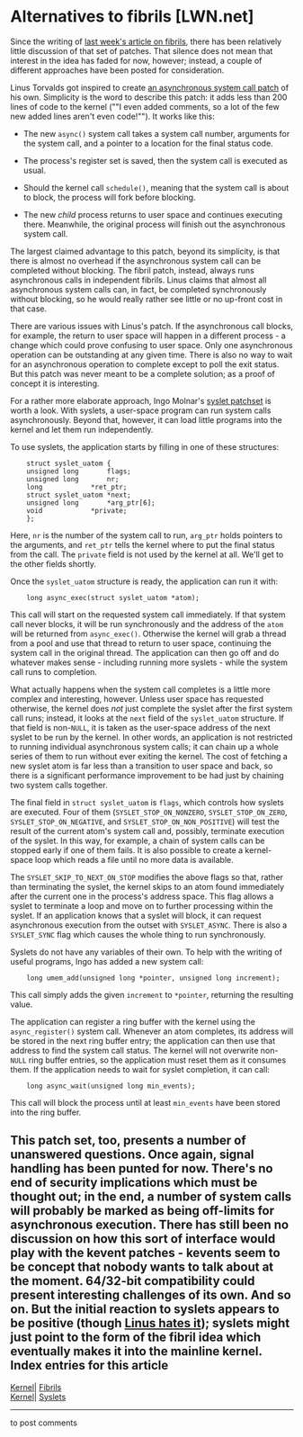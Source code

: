 # Alternatives to fibrils [LWN.net]

Since the writing of [last week's article on fibrils](http://lwn.net/Articles/220897/), there has been relatively little discussion of that set of patches. That silence does not mean that interest in the idea has faded for now, however; instead, a couple of different approaches have been posted for consideration. 

Linus Torvalds got inspired to create [an asynchronous system call patch](/Articles/221914/) of his own. Simplicity is the word to describe this patch: it adds less than 200 lines of code to the kernel (""I even added comments, so a lot of the few new added lines aren't even code!""). It works like this: 

  * The new `async()` system call takes a system call number, arguments for the system call, and a pointer to a location for the final status code. 

  * The process's register set is saved, then the system call is executed as usual. 

  * Should the kernel call `schedule()`, meaning that the system call is about to block, the process will fork before blocking. 

  * The new _child_ process returns to user space and continues executing there. Meanwhile, the original process will finish out the asynchronous system call. 




The largest claimed advantage to this patch, beyond its simplicity, is that there is almost no overhead if the asynchronous system call can be completed without blocking. The fibril patch, instead, always runs asynchronous calls in independent fibrils. Linus claims that almost all asynchronous system calls can, in fact, be completed synchronously without blocking, so he would really rather see little or no up-front cost in that case. 

There are various issues with Linus's patch. If the asynchronous call blocks, for example, the return to user space will happen in a different process - a change which could prove confusing to user space. Only one asynchronous operation can be outstanding at any given time. There is also no way to wait for an asynchronous operation to complete except to poll the exit status. But this patch was never meant to be a complete solution; as a proof of concept it is interesting. 

For a rather more elaborate approach, Ingo Molnar's [syslet patchset](http://lwn.net/Articles/221887/) is worth a look. With syslets, a user-space program can run system calls asynchronously. Beyond that, however, it can load little programs into the kernel and let them run independently. 

To use syslets, the application starts by filling in one of these structures: 
    
    
        struct syslet_uatom {
    	unsigned long		flags;
    	unsigned long		nr;
    	long 	 		*ret_ptr;
    	struct syslet_uatom	*next;
    	unsigned long		*arg_ptr[6];
    	void 	 		*private;
        };
     

Here, `nr` is the number of the system call to run, `arg_ptr` holds pointers to the arguments, and `ret_ptr` tells the kernel where to put the final status from the call. The `private` field is not used by the kernel at all. We'll get to the other fields shortly. 

Once the `syslet_uatom` structure is ready, the application can run it with: 
    
    
        long async_exec(struct syslet_uatom *atom);
    

This call will start on the requested system call immediately. If that system call never blocks, it will be run synchronously and the address of the `atom` will be returned from `async_exec()`. Otherwise the kernel will grab a thread from a pool and use that thread to return to user space, continuing the system call in the original thread. The application can then go off and do whatever makes sense - including running more syslets - while the system call runs to completion. 

What actually happens when the system call completes is a little more complex and interesting, however. Unless user space has requested otherwise, the kernel does _not_ just complete the syslet after the first system call runs; instead, it looks at the `next` field of the `syslet_uatom` structure. If that field is non-`NULL`, it is taken as the user-space address of the next syslet to be run by the kernel. In other words, an application is not restricted to running individual asynchronous system calls; it can chain up a whole series of them to run without ever exiting the kernel. The cost of fetching a new syslet atom is far less than a transition to user space and back, so there is a significant performance improvement to be had just by chaining two system calls together. 

The final field in `struct syslet_uatom` is `flags`, which controls how syslets are executed. Four of them (`SYSLET_STOP_ON_NONZERO`, `SYSLET_STOP_ON_ZERO`, `SYSLET_STOP_ON_NEGATIVE`, and `SYSLET_STOP_ON_NON_POSITIVE`) will test the result of the current atom's system call and, possibly, terminate execution of the syslet. In this way, for example, a chain of system calls can be stopped early if one of them fails. It is also possible to create a kernel-space loop which reads a file until no more data is available. 

The `SYSLET_SKIP_TO_NEXT_ON_STOP` modifies the above flags so that, rather than terminating the syslet, the kernel skips to an atom found immediately after the current one in the process's address space. This flag allows a syslet to terminate a loop and move on to further processing within the syslet. If an application knows that a syslet will block, it can request asynchronous execution from the outset with `SYSLET_ASYNC`. There is also a `SYSLET_SYNC` flag which causes the whole thing to run synchronously. 

Syslets do not have any variables of their own. To help with the writing of useful programs, Ingo has added a new system call: 
    
    
        long umem_add(unsigned long *pointer, unsigned long increment);
    

This call simply adds the given `increment` to `*pointer`, returning the resulting value. 

The application can register a ring buffer with the kernel using the `async_register()` system call. Whenever an atom completes, its address will be stored in the next ring buffer entry; the application can then use that address to find the system call status. The kernel will not overwrite non-`NULL` ring buffer entries, so the application must reset them as it consumes them. If the application needs to wait for syslet completion, it can call: 
    
    
        long async_wait(unsigned long min_events);
    

This call will block the process until at least `min_events` have been stored into the ring buffer. 

This patch set, too, presents a number of unanswered questions. Once again, signal handling has been punted for now. There's no end of security implications which must be thought out; in the end, a number of system calls will probably be marked as being off-limits for asynchronous execution. There has still been no discussion on how this sort of interface would play with the kevent patches - kevents seem to be concept that nobody wants to talk about at the moment. 64/32-bit compatibility could present interesting challenges of its own. And so on. But the initial reaction to syslets appears to be positive (though [Linus hates it](/Articles/222168/)); syslets might just point to the form of the fibril idea which eventually makes it into the mainline kernel.  
Index entries for this article  
---  
[Kernel](/Kernel/Index)| [Fibrils](/Kernel/Index#Fibrils)  
[Kernel](/Kernel/Index)| [Syslets](/Kernel/Index#Syslets)  
  


* * *

to post comments 
